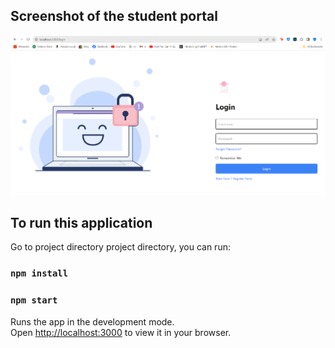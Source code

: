 ## Screenshot of the student portal
![Screenshot](https://github.com/Nasif4567/Brain-zone---E-learning---Student-Fontend/blob/master/public/Image/screen-login.png)

## To run this application

Go to project directory project directory, you can run:

### `npm install`
### `npm start`

Runs the app in the development mode.\
Open [http://localhost:3000](http://localhost:3000) to view it in your browser.


